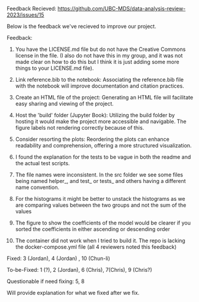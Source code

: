 Feedback Recieved:
https://github.com/UBC-MDS/data-analysis-review-2023/issues/15

Below is the feedback we've recieved to improve our project.

Feedback:
1. You have the LICENSE.md file but do not have the Creative Commons license in the file. (I also do not have this in my group, and it was not made clear on how to do this but I think it is just adding some more things to your LICENSE.md file).

2. Link reference.bib to the notebook: Associating the reference.bib file with the notebook will improve documentation and citation practices.

3. Create an HTML file of the project: Generating an HTML file will facilitate easy sharing and viewing of the project.

4. Host the 'build' folder (Jupyter Book): Utilizing the build folder by hosting it would make the project more accessible and navigable. The figure labels not rendering correctly because of this.

5. Consider resorting the plots: Reordering the plots can enhance readability and comprehension, offering a more structured visualization.

6. I found the explanation for the tests to be vague in both the readme and the actual test scripts.

7. The file names were inconsistent. In the src folder we see some files being named helper_, and test_ or tests_ and others having a different name convention.

8. For the histograms it might be better to unstack the histograms as we are comparing values between the two groups and not the sum of the values

9. The figure to show the coefficients of the model would be clearer if you sorted the coefficients in either ascending or descending order

10. The container did not work when I tried to build it.
The repo is lacking the docker-compose.yml file (all 4 reviewers noted this feedback)

Fixed:
3 (Jordan), 4 (Jordan) , 10 (Chun-li)

To-be-Fixed:
1 (?), 2 (Jordan), 6 (Chris), 7(Chris), 9 (Chris?)

Questionable if need fixing:
5, 8

Will provide explanation for what we fixed after we fix.  
